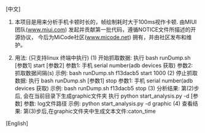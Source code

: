 [中文]

1. 本项目是用来分析手机卡顿时长的，帧绘制耗时大于100ms视作卡顿. 由MIUI团队(www.miui.com) 发起并贡献第一批代码，遵循NOTICE文件所描述的开源协议，
   今后为MiCode社区(www.micode.net) 拥有，并由社区发布和维护。

2. 用法:
    (只支持linux 终端中执行)
   (1) 开始抓取数据:
       执行 bash runDump.sh [参数1] start [参数2]
       参数1: 手机 serial number(adb devices 获取)
       参数2: 抓取数据间隔(s)
       示例: bash runDump.sh f13dacb5 start 1000
   (2) 停止抓取数据:
       执行 bash runDump.sh [参数1] stop
       参数1: 手机 serial number(adb devices 获取)
       示例: bash runDump.sh f13dacb5 stop
   (3) 分析结果:
       第(2)步后, 会在当前目录下生成graphic文件夹
       执行 python start_analysis.py -d [参数]
       参数: log文件路径
       示例: python start_analysis.py -d graphic
   (4) 查看结果:
       第(3)步后,在graphic文件夹中生成文本文件:caton_time

[English]